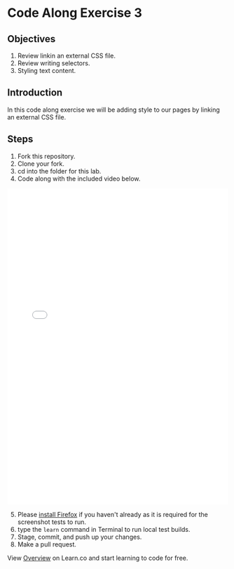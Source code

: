 # Code Along Exercise 3

## Objectives

1. Review linkin an external CSS file.
2. Review writing selectors.
3. Styling text content.

## Introduction

In this code along exercise we will be adding style to our pages by linking an external CSS file.

## Steps

1. Fork this repository.
2. Clone your fork.
3. cd into the folder for this lab.
4. Code along with the included video below.

<iframe width="100%" height="720" src="//www.youtube.com/embed/aA8k-hK8qzg?rel=0&amp;controls=1&amp;showinfo=1" frameborder="0" allowfullscreen></iframe></iframe>

5. Please <a href="https://www.mozilla.org/en-US/firefox/new/" target="_blank">install Firefox</a> if you haven't already as it is required for the screenshot tests to run. 
6. type the `learn` command in Terminal to run local test builds.
7. Stage, commit, and push up your changes.
8. Make a pull request.

<p data-visibility='hidden'>View <a href='https://learn.co/lessons/fe-code-along-3' title='Overview'>Overview</a> on Learn.co and start learning to code for free.</p>
